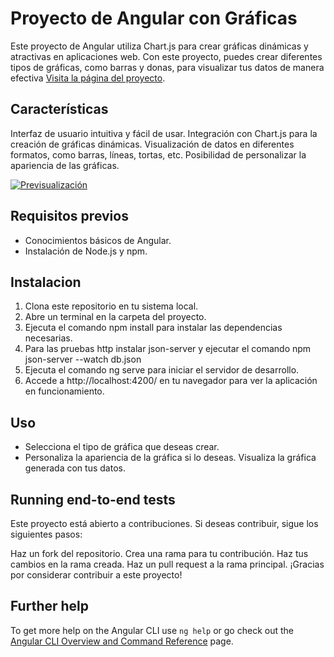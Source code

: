 # Proyecto de Angular con Gráficas

Este proyecto de Angular utiliza Chart.js para crear gráficas dinámicas y atractivas en aplicaciones web. Con este proyecto, puedes crear diferentes tipos de gráficas, como barras y donas, para visualizar tus datos de manera efectiva [Visita la página del proyecto](https://resplendent-pony-f963ff.netlify.app/).

## Características

Interfaz de usuario intuitiva y fácil de usar.
Integración con Chart.js para la creación de gráficas dinámicas.
Visualización de datos en diferentes formatos, como barras, líneas, tortas, etc.
Posibilidad de personalizar la apariencia de las gráficas.

[![Previsualización](https://i.postimg.cc/cCR9HBmj/Captura.png)](https://postimg.cc/vxmL29CL)


## Requisitos previos

* Conocimientos básicos de Angular.
* Instalación de Node.js y npm.

## Instalacion

1. Clona este repositorio en tu sistema local.
2. Abre un terminal en la carpeta del proyecto.
3. Ejecuta el comando npm install para instalar las dependencias necesarias.
4. Para las pruebas http instalar json-server y ejecutar el comando npm json-server --watch db.json 
5. Ejecuta el comando ng serve para iniciar el servidor de desarrollo.
6. Accede a http://localhost:4200/ en tu navegador para ver la aplicación en funcionamiento.


## Uso

* Selecciona el tipo de gráfica que deseas crear.
* Personaliza la apariencia de la gráfica si lo deseas.
Visualiza la gráfica generada con tus datos.

## Running end-to-end tests

Este proyecto está abierto a contribuciones. Si deseas contribuir, sigue los siguientes pasos:

Haz un fork del repositorio.
Crea una rama para tu contribución.
Haz tus cambios en la rama creada.
Haz un pull request a la rama principal.
¡Gracias por considerar contribuir a este proyecto!

## Further help

To get more help on the Angular CLI use `ng help` or go check out the [Angular CLI Overview and Command Reference](https://angular.io/cli) page.

